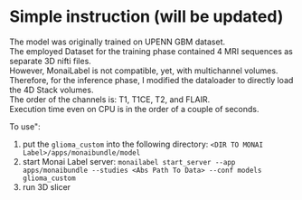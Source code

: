 # Simple instruction (will be updated)

The model was originally trained on UPENN GBM dataset. \
The employed Dataset for the training phase contained 4 MRI sequences as separate 3D nifti files. \
However, MonaiLabel is not compatible, yet, with multichannel volumes. \
Therefore, for the inference phase, I modified the dataloader to directly load the 4D Stack volumes. \
The order of the channels is: T1, T1CE, T2, and FLAIR. \
Execution time even on CPU is in the order of a couple of seconds.



To use":

1) put the `glioma_custom` into the following directory:
`<DIR TO MONAI Label>/apps/monaibundle/model`
2) start Monai Label server:
`monailabel start_server --app apps/monaibundle --studies <Abs Path To Data> --conf models glioma_custom`
3) run 3D slicer

